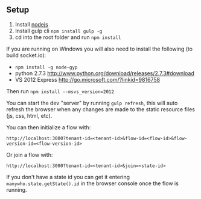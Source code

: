 ## Setup
1. Install [nodejs](http://nodejs.org/)
2. Install gulp cli `npm install gulp -g`
3. cd into the root folder and run `npm install`

If you are running on Windows you will also need to install the following (to build socket.io):

- `npm install -g node-gyp`
- python 2.7.3 http://www.python.org/download/releases/2.7.3#download
- VS 2012 Express http://go.microsoft.com/?linkid=9816758

Then run `npm install --msvs_version=2012`

You can start the dev "server" by running `gulp refresh`, this will auto refresh the browser when any changes are made to the static resource files (js, css, html, etc).

You can then initialize a flow with:
```
http://localhost:3000?tenant-id=<tenant-id>&flow-id=<flow-id>&flow-version-id=<flow-version-id>
```

Or join a flow with:
```
http://localhost:3000?tenant-id=<tenant-id>&join=<state-id>
```

If you don't have a state id you can get it entering `manywho.state.getState().id` in the browser console once the flow is running.